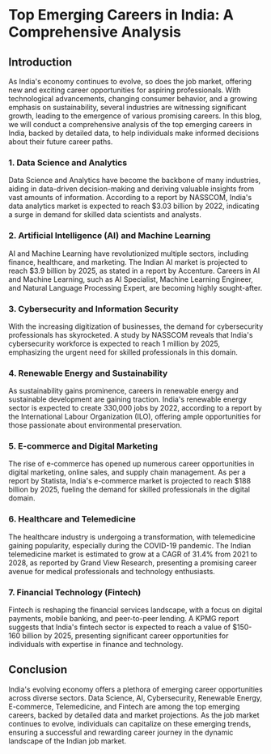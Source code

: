# Top Emerging Careers in India: A Comprehensive Analysis

## Introduction

As India's economy continues to evolve, so does the job market, offering new and exciting career opportunities for aspiring professionals. With technological advancements, changing consumer behavior, and a growing emphasis on sustainability, several industries are witnessing significant growth, leading to the emergence of various promising careers. In this blog, we will conduct a comprehensive analysis of the top emerging careers in India, backed by detailed data, to help individuals make informed decisions about their future career paths.

### 1. Data Science and Analytics

Data Science and Analytics have become the backbone of many industries, aiding in data-driven decision-making and deriving valuable insights from vast amounts of information. According to a report by NASSCOM, India's data analytics market is expected to reach $3.03 billion by 2022, indicating a surge in demand for skilled data scientists and analysts.

### 2. Artificial Intelligence (AI) and Machine Learning

AI and Machine Learning have revolutionized multiple sectors, including finance, healthcare, and marketing. The Indian AI market is projected to reach $3.9 billion by 2025, as stated in a report by Accenture. Careers in AI and Machine Learning, such as AI Specialist, Machine Learning Engineer, and Natural Language Processing Expert, are becoming highly sought-after.

### 3. Cybersecurity and Information Security

With the increasing digitization of businesses, the demand for cybersecurity professionals has skyrocketed. A study by NASSCOM reveals that India's cybersecurity workforce is expected to reach 1 million by 2025, emphasizing the urgent need for skilled professionals in this domain.

### 4. Renewable Energy and Sustainability

As sustainability gains prominence, careers in renewable energy and sustainable development are gaining traction. India's renewable energy sector is expected to create 330,000 jobs by 2022, according to a report by the International Labour Organization (ILO), offering ample opportunities for those passionate about environmental preservation.

### 5. E-commerce and Digital Marketing

The rise of e-commerce has opened up numerous career opportunities in digital marketing, online sales, and supply chain management. As per a report by Statista, India's e-commerce market is projected to reach $188 billion by 2025, fueling the demand for skilled professionals in the digital domain.

### 6. Healthcare and Telemedicine

The healthcare industry is undergoing a transformation, with telemedicine gaining popularity, especially during the COVID-19 pandemic. The Indian telemedicine market is estimated to grow at a CAGR of 31.4% from 2021 to 2028, as reported by Grand View Research, presenting a promising career avenue for medical professionals and technology enthusiasts.

### 7. Financial Technology (Fintech)

Fintech is reshaping the financial services landscape, with a focus on digital payments, mobile banking, and peer-to-peer lending. A KPMG report suggests that India's fintech sector is expected to reach a value of $150-160 billion by 2025, presenting significant career opportunities for individuals with expertise in finance and technology.

## Conclusion

India's evolving economy offers a plethora of emerging career opportunities across diverse sectors. Data Science, AI, Cybersecurity, Renewable Energy, E-commerce, Telemedicine, and Fintech are among the top emerging careers, backed by detailed data and market projections. As the job market continues to evolve, individuals can capitalize on these emerging trends, ensuring a successful and rewarding career journey in the dynamic landscape of the Indian job market.
